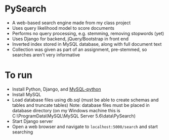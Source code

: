 PySearch
========

- A web-based search engine made from my class project
- Uses query likelihood model to score documents
- Performs no query processing, e.g. stemming, removing stopwords (yet)
- Uses Django for backend, jQuery/Bootstrap in front end
- Inverted index stored in MySQL database, along with full document text
- Collection was given as part of an assignment, pre-stemmed, so searches aren't very informative

To run
======

- Install Python, Django, and [MySQL-python](https://pypi.python.org/pypi/MySQL-python/)
- Install MySQL
- Load database files using db.sql (must be able to create schemas and tables and truncate tables) Note: database files must be placed in database directory (on my Windows machine this is C:\ProgramData\MySQL\MySQL Server 5.6\data\PySearch)
- Start Django server
- Open a web browser and navigate to `localhost:5000/search` and start searching
